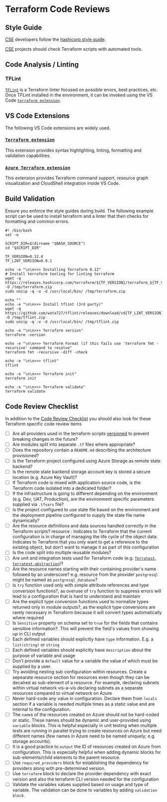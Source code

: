 # Terraform Code Reviews

## Style Guide

[CSE](../../CSE.md) developers follow the [hashicorp style guide](https://www.terraform.io/docs/configuration/style.html).

[CSE](../../CSE.md) projects should check Terraform scripts with automated tools.

## Code Analysis / Linting

### TFLint

[`TFLint`](https://github.com/terraform-linters/tflint) is a Terraform linter focused on possible errors, best practices, etc. Once TFLint installed in the environment, it can be invoked using the VS Code [`terraform extension`](https://marketplace.visualstudio.com/items?itemName=mauve.terraform).

## VS Code Extensions

The following VS Code extensions are widely used.

### [`Terraform extension`](https://marketplace.visualstudio.com/items?itemName=mauve.terraform)

This extension provides syntax highlighting, linting, formatting and validation capabilities.

### [`Azure Terraform extension`](https://marketplace.visualstudio.com/items?itemName=ms-azuretools.vscode-azureterraform)

This extension provides Terraform command support, resource graph visualization and CloudShell integration inside VS Code.

## Build Validation

Ensure you enforce the style guides during build. The following example script can be used to install terraform and a linter that
then checks for formatting and common errors.

```shell
#! /bin/bash
set -e

SCRIPT_DIR=$(dirname "$BASH_SOURCE")
cd "$SCRIPT_DIR"

TF_VERSION=0.12.4
TF_LINT_VERSION=0.9.1

echo -e "\n\n>>> Installing Terraform 0.12"
# Install terraform tooling for linting terraform
wget -q https://releases.hashicorp.com/terraform/${TF_VERSION}/terraform_${TF_VERSION}_linux_amd64.zip -O /tmp/terraform.zip
sudo unzip -q -o -d /usr/local/bin/ /tmp/terraform.zip

echo ""
echo -e "\n\n>>> Install tflint (3rd party)"
wget -q https://github.com/wata727/tflint/releases/download/v${TF_LINT_VERSION}/tflint_linux_amd64.zip -O /tmp/tflint.zip
sudo unzip -q -o -d /usr/local/bin/ /tmp/tflint.zip

echo -e "\n\n>>> Terraform version"
terraform -version

echo -e "\n\n>>> Terraform Format (if this fails use 'terraform fmt -recursive' command to resolve"
terraform fmt -recursive -diff -check

echo -e "\n\n>>> tflint"
tflint

echo -e "\n\n>>> Terraform init"
terraform init

echo -e "\n\n>>> Terraform validate"
terraform validate
```

## Code Review Checklist

In addition to the [Code Review Checklist](../readme.md) you should also look for these Terraform specific code review items

* [ ] Are all providers used in the terraform scripts [versioned](https://www.terraform.io/docs/configuration/providers.html#provider-versions) to prevent breaking changes in the future?
* [ ] Are modules split into separate `.tf` files where appropriate?
* [ ] Does the repository contain a `README.md` describing the architecture provisioned?
* [ ] Is the Terraform project configured using Azure Storage as remote state backend?
* [ ] Is the remote state backend storage account key is stored a secure location (e.g. Azure Key Vault)?
* [ ] If Terraform code is mixed with application source code, is the Terraform code isolated into a dedicated folder?
* [ ] If the infrastructure is going to different depending on the environment (e.g. Dev, UAT, Production), are the environment specific parameters supplied via `.tfvars` file?
* [ ] Is the project configured to use state file based on the environment and the deployment pipeline configured to supply the state file name dynamically?
* [ ] Are the resource definitions and data sources handled correctly in the Terraform scripts?
    resource : Indicates to Terraform that the current configuration is in charge of managing the life cycle of the object
    data: Indicates to Terraform that you only want to get a reference to the existing object, but don’t want to manage it as part of this configuration
* [ ] Is the code split into multiple reusable modules?
* [ ] Are unit and integration tests used for Terraform code (e.g. [`Terratest`](https://terratest.gruntwork.io/), [`terratest-abstraction`](https://github.com/microsoft/terratest-abstraction))?
* [ ] Are the resource names starting with their containing provider's name followed by an underscore? e.g. resource from the provider `postgresql` might be named as `postgresql_database`?
* [ ] Is `try` function used only with simple attribute references and type conversion functions?, as overuse of `try` function to suppress errors will lead to a configuration that is hard to understand and maintain
* [ ] Are the explicit type conversion functions used to normalize types returned only in module outputs?, as the explicit type conversions are rarely necessary in Terraform because it will convert types automatically where required
* [ ] Is `Sensitive` property on schema set to `true` for the fields that contains sensitive information?. This will prevent the field's values from showing up in CLI output
* [ ] Each defined variables should explicitly have `type` information. E.g. a `list(string)` or `string`
* [ ] Each defined variables should explicitly have `description` about the purpose of variable and usage
* [ ] Don’t provide a `default` value for a variable the value of which must be supplied by a user.
* [ ] Try avoiding nesting sub configuration within resources. Create a sepearate resource section for resources even though they can be decalred as sub-element of a resource. For example, declaring subnets within virtual network vis-a-vis declaring subnets as a separate resources compared to virtual network on Azure
* [ ] Never hard-code any value in configuration. Declare them from `locals` section if a variable is needed multiple times as a static value and are internal to the configuration.
* [ ] The `name`s of the resources created on Azure should not be hard-coded or static. These names should be dynamic and user-provided using `variable` blocks. This is helpful especially in unit testing when multiple tests are running in parallel trying to create resources on Azure but need different names (few names in Azure need to be named uniquely; e.g. storage accounts).
* [ ] It is a good practice to `output` the ID of resources created on Azure from configuration. This is especially helpful when adding dynamic blocks for sub-elements/child elements to the parent resource.
* [ ] Use `required_providers` block for establishing the dependency for providers along with pre-determined version.
* [ ] Use `terraform` block to declare the provider dependency with exact version and also the terraform CLI version needed for the configuration
* [ ] Validate the variables values supplied based on usage and type of variable. The validation can be done to variables by adding `validation block`.

